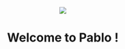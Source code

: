 
<div align="center">
<img src="https://gitlab.com/uploads/-/system/project/avatar/14122118/pablo.jpg?width=88"/>
<h1>Welcome to Pablo !</h1>
